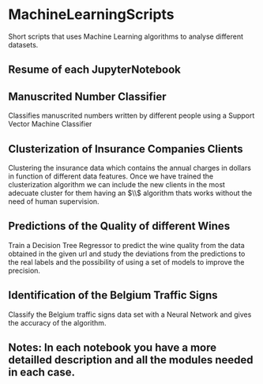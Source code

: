 # MachineLearningScripts
Short scripts that uses Machine Learning algorithms to analyse different datasets.

## Resume of each JupyterNotebook

## Manuscrited Number Classifier
Classifies manuscrited numbers written by different people using a Support Vector Machine Classifier

## Clusterization of Insurance Companies Clients
Clustering the insurance data which contains the annual charges in dollars in function of different data features.
Once we have trained the clusterization algorithm we can include the new clients in the most adecuate cluster for them having an $\\$
algorithm thats works without the need of human supervision.

## Predictions of the Quality of different Wines
Train a Decision Tree Regressor to predict the wine quality from the data obtained in the given url and study the deviations from the predictions to the real labels and the possibility of using a set of models to improve the precision.

## Identification of the Belgium Traffic Signs
Classify the Belgium traffic signs data set with a Neural Network and gives the accuracy of the algorithm.

## Notes: In each notebook you have a more detailled description and all the modules needed in each case.

